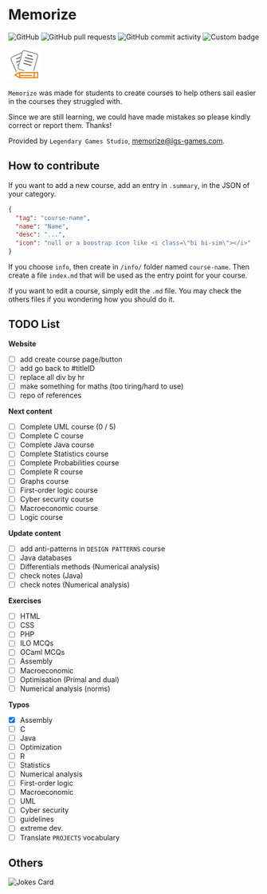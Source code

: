 # Memorize

![GitHub](https://img.shields.io/github/license/lgs-games/memorize)
![GitHub pull requests](https://img.shields.io/github/issues-pr-closed/lgs-games/memorize?color=%23a0)
![GitHub commit activity](https://img.shields.io/github/commit-activity/m/lgs-games/memorize)
![Custom badge](https://img.shields.io/endpoint?label=views&logoColor=success&url=https%3A%2F%2Fmemorize.lgs-games.com%2Fen%2Fcounter)

![icon](.github/icon64.png)

``Memorize`` was made for students to create courses to help 
others sail easier in the courses they struggled with.

Since we are still learning, we could have made mistakes 
so please kindly correct or report them. Thanks!

Provided by `Legendary Games Studio`,
[memorize@lgs-games.com](mailto:memorize@lgs-games.com).

## How to contribute

If you want to add a new course, add an entry in
``.summary``, in the JSON of your category.

```json
{
  "tag": "course-name",
  "name": "Name",
  "desc": "...",
  "icon": "null or a boostrap icon like <i class=\"bi bi-sim\"></i>"
}
```

If you choose ``info``, then create in
``/info/`` folder named `course-name`. Then create
a file ``index.md`` that will be used as the entry
point for your course.

If you want to edit a course, simply edit the ``.md``
file. You may check the others files if you wondering
how you should do it.

## TODO List

**Website**

* [ ] add create course page/button
* [ ] add go back to #titleID
* [ ] replace all div by hr
* [ ] make something for maths (too tiring/hard to use)
* [ ] repo of references

**Next content**

* [ ] Complete UML course (0 / 5)
* [ ] Complete C course
* [ ] Complete Java course
* [ ] Complete Statistics course
* [ ] Complete Probabilities course
* [ ] Complete R course
* [ ] Graphs course
* [ ] First-order logic course
* [ ] Cyber security course
* [ ] Macroeconomic course
* [ ] Logic course

**Update content**

* [ ] add anti-patterns in ``DESIGN PATTERNS`` course
* [ ] Java databases
* [ ] Differentials methods (Numerical analysis)
* [ ] check notes (Java)
* [ ] check notes (Numerical analysis)

**Exercises**

* [ ] HTML
* [ ] CSS
* [ ] PHP
* [ ] ILO MCQs
* [ ] OCaml MCQs
* [ ] Assembly
* [ ] Macroeconomic
* [ ] Optimisation (Primal and dual)
* [ ] Numerical analysis (norms)

**Typos**

* [x] Assembly
* [ ] C
* [ ] Java
* [ ] Optimization
* [ ] R
* [ ] Statistics
* [ ] Numerical analysis
* [ ] First-order logic
* [ ] Macroeconomic
* [ ] UML
* [ ] Cyber security
* [ ] guidelines
* [ ] extreme dev.
* [ ] Translate ``PROJECTS`` vocabulary

## Others

![Jokes Card](https://readme-jokes.vercel.app/api)